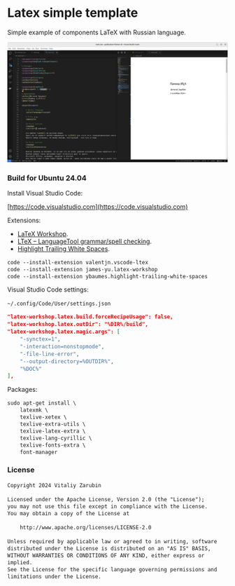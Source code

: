 # Latex simple template

Simple example of components LaTeX with Russian language.

![preview](data/preview.png)

### Build for Ubuntu 24.04

Install Visual Studio Code:

[https://code.visualstudio.com](https://code.visualstudio.com)

Extensions:

- [LaTeX Workshop](https://marketplace.visualstudio.com/items?itemName=James-Yu.latex-workshop).
- [LTeX – LanguageTool grammar/spell checking](https://marketplace.visualstudio.com/items?itemName=valentjn.vscode-ltex).
- [Highlight Trailing White Spaces](https://marketplace.visualstudio.com/items?itemName=ybaumes.highlight-trailing-white-spaces).

```shell
code --install-extension valentjn.vscode-ltex
code --install-extension james-yu.latex-workshop
code --install-extension ybaumes.highlight-trailing-white-spaces
```

Visual Studio Code settings:

`~/.config/Code/User/settings.json`

```json
"latex-workshop.latex.build.forceRecipeUsage": false,
"latex-workshop.latex.outDir": "%DIR%/build",
"latex-workshop.latex.magic.args": [
    "-synctex=1",
    "-interaction=nonstopmode",
    "-file-line-error",
    "--output-directory=%OUTDIR%",
    "%DOC%"
],
```

Packages:

```shell
sudo apt-get install \
    latexmk \
    texlive-xetex \
    texlive-extra-utils \
    texlive-latex-extra \
    texlive-lang-cyrillic \
    texlive-fonts-extra \
    font-manager
```

### License

```
Copyright 2024 Vitaliy Zarubin

Licensed under the Apache License, Version 2.0 (the "License");
you may not use this file except in compliance with the License.
You may obtain a copy of the License at

    http://www.apache.org/licenses/LICENSE-2.0

Unless required by applicable law or agreed to in writing, software
distributed under the License is distributed on an "AS IS" BASIS,
WITHOUT WARRANTIES OR CONDITIONS OF ANY KIND, either express or implied.
See the License for the specific language governing permissions and
limitations under the License.
```
